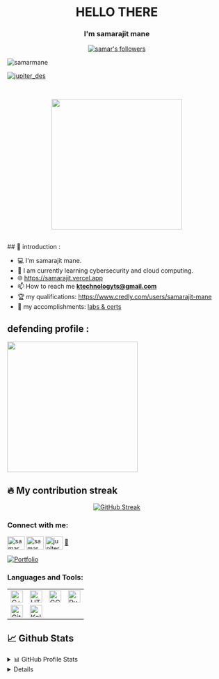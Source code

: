 


<h1 align = "center"> HELLO THERE </h2>
<h3 align = "center"> I'm samarajit mane </h2>
<p align="center">
<a href="https://github.com/notsamarajit"><img alt="samar's followers" title="Follow me on Github" src="https://img.shields.io/github/followers/notsamarajit?color=236ad3&style=for-the-badge&logo=github&label=Follow"/></a>
<br>
<p align="left"> <img src="https://komarev.com/ghpvc/?username=notsamarajit&label=Profile%20views&color=0e75b6&style=flat" alt="samarmane" /> </p>
<p align="left"> <a href="https://twitter.com/jupiter_des" target="blank"><img src="https://img.shields.io/twitter/follow/jupiter_des?logo=twitter&style=for-the-badge" alt="jupiter_des" /></a> </p>
</p>

<br>
    <p align ="center">
      <img src="https://media.giphy.com/media/3oEjHWpiVIOGXT5l9m/giphy.gif" width="300">
    </p>
<br>
## 📖 introduction :

- 💻 I'm samarajit mane.
- 🤖 I am currently learning cybersecurity and cloud computing. 
- 🌐 https://samarajit.vercel.app
- 📫 How to reach me **ktechnologyts@gmail.com**
- 🏆 my qualifications: https://www.credly.com/users/samarajit-mane
- 📱 my accomplishments: [labs & certs]()

## defending profile :
 <img src="https://cyberdefenders-storage.s3.me-central-1.amazonaws.com/profile-badges/notsamarajit.png" width="300" />


## 🔥 My contribution streak

<p align="center">
  <a href="https://streak-stats.demolab.com/?user=notsamarajit&theme=dark">
    <img src="https://streak-stats.demolab.com/?user=notsamarajit&theme=dark" alt="GitHub Streak" />
  </a>
</p>

<h3 align="left">Connect with me:</h3>
<p align="left">
<a href="https://twitter.com/jupiter_des" target="blank"><img align="center" src="https://raw.githubusercontent.com/rahuldkjain/github-profile-readme-generator/master/src/images/icons/Social/twitter.svg" alt="samarmane" height="30" width="40" /></a>
<a href="https://linkedin.com/in/samarajit01" target="blank"><img align="center" src="https://raw.githubusercontent.com/rahuldkjain/github-profile-readme-generator/master/src/images/icons/Social/linked-in-alt.svg" alt="samarmane" height="30" width="40" /></a>
<a href="https://instagram.com/jupiter.des" target="blank"><img align="center" src="https://raw.githubusercontent.com/rahuldkjain/github-profile-readme-generator/master/src/images/icons/Social/instagram.svg" alt="jupiter.des" height="30" width="40" /></a>
<a href="https://www.credly.com/users/samarajit-mane" target="blank">📀</a>
</p>

<p align="left">
  <a href="https://github.com/notsamarajit=repositories"><img alt="Portfolio" title="Portfolio" src="https://img.shields.io/badge/-More%20Repos-black?style=for-the-badge&logo=addthis&logoColor=white"/></a>
</p>

<h3 align="left">Languages and Tools:</h3>
<table>
  <tbody>
      <tr>
          <td><a href="#"><img alt="C++" title="C++" height="28px"
                      src="https://skillicons.dev/icons?i=cpp" /></a>
          </td>
          <td><a href="#"><img alt="HTML5" title="HTML5" height="28px"
                      src="https://skillicons.dev/icons?i=html" /></a>
          </td>
          <td><a href="#"><img alt="GCP" title="GCP" height="28px"
                      src="https://skillicons.dev/icons?i=gcp" /></a>
          </td>
          <td><a href="#"><img alt="Python" title="Python" height="28px"
                      src="https://skillicons.dev/icons?i=py" /></a>
          </td>
      </tr>
      <tr>
          <td><a href="#"><img alt="Git" title="Git" height="28px"
                      src="https://skillicons.dev/icons?i=git" /></a>
          </td>
         <td><a href="#"><img alt="Kali-linux" title="Kali-linux" height="28px"
                      src="https://skillicons.dev/icons?i=kali" /></a>
          </td>

  </td>
      </tr>
  </tbody>

</table>


## 📈 Github Stats

<details>
  <summary>📊 GitHub Profile Stats</summary>
  <br/>
  <a href="https://github.com/notsamarajit/github-readme-stats"><p>&nbsp;<img src="https://github-readme-stats.vercel.app/api?username=notsamarajit&show_icons=true&theme=radical" alt="sanjanabharath" /></p>
</details>

<details> 
  <summary>💻 Most used languages</summary>
  <br/>
  <a href="https://github.com/notsamarajit/github-readme-stats"><img alt="samar's Top Languages" src="https://github-readme-stats.vercel.app/api/top-langs/?username=notsamarajit&langs_count=10&layout=compact#" /></a>
  <br/>
  <b>Note:</b> This chart is only a metric of which languages my public code on GitHub consists of and does not reflect my experience or skill level.
</details>
